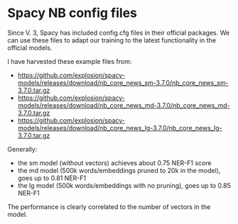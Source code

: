 # Spacy NB config files

Since V. 3, Spacy has included config.cfg files in their official packages.
We can use these files to adapt our training to the latest functionality in the official models.

I have harvested these example files from:
- https://github.com/explosion/spacy-models/releases/download/nb_core_news_sm-3.7.0/nb_core_news_sm-3.7.0.tar.gz
- https://github.com/explosion/spacy-models/releases/download/nb_core_news_md-3.7.0/nb_core_news_md-3.7.0.tar.gz
- https://github.com/explosion/spacy-models/releases/download/nb_core_news_lg-3.7.0/nb_core_news_lg-3.7.0.tar.gz

Generally:
- the sm model (without vectors) achieves about 0.75 NER-F1 score
- the md model (500k words/embeddings pruned to 20k in the model), goes up to 0.81 NER-F1
- the lg model (500k words/embeddings with no pruning), goes up to 0.85 NER-F1

The performance is clearly correlated to the number of vectors in the model.


